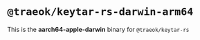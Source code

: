 # `@traeok/keytar-rs-darwin-arm64`

This is the **aarch64-apple-darwin** binary for `@traeok/keytar-rs`
